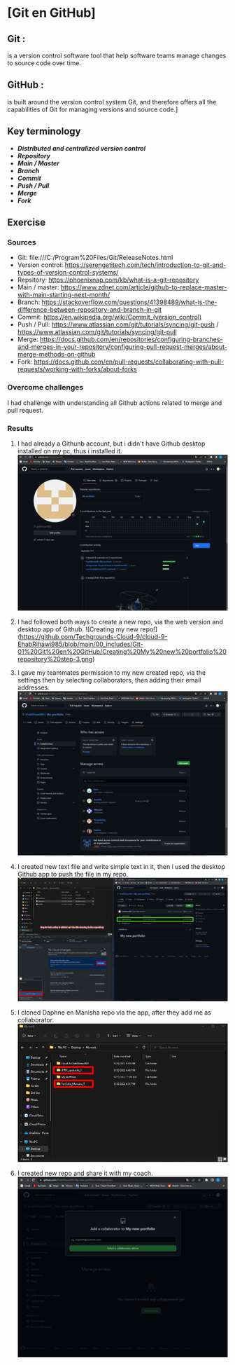 # [Git en GitHub]
## Git : 
is a version control software tool that help software teams manage changes to source code over time.
## GitHub : 
is built around the version control system Git, and therefore offers all the capabilities of Git for managing versions and source code.]

## Key terminology
- ***Distributed and centralized version control***
- ***Repository***
- ***Main / Master***
- ***Branch***
- ***Commit***
- ***Push / Pull***
- ***Merge***
- ***Fork***

## Exercise
### Sources
- Git: file:///C:/Program%20Files/Git/ReleaseNotes.html
- Version control: https://serengetitech.com/tech/introduction-to-git-and-types-of-version-control-systems/
- Repsitory: https://phoenixnap.com/kb/what-is-a-git-repository
- Main / master: https://www.zdnet.com/article/github-to-replace-master-with-main-starting-next-month/
- Branch: https://stackoverflow.com/questions/41398489/what-is-the-difference-between-repository-and-branch-in-git
- Commit: https://en.wikipedia.org/wiki/Commit_(version_control)
- Push / Pull: https://www.atlassian.com/git/tutorials/syncing/git-push / https://www.atlassian.com/git/tutorials/syncing/git-pull
- Merge: https://docs.github.com/en/repositories/configuring-branches-and-merges-in-your-repository/configuring-pull-request-merges/about-merge-methods-on-github
- Fork: https://docs.github.com/en/pull-requests/collaborating-with-pull-requests/working-with-forks/about-forks

### Overcome challenges
I had challenge with understanding all Github actions related to merge and pull request.

### Results
1. I had already a Githunb account, but i didn't have Github desktop installed on my pc, thus i installed it.
![Creating GitHub account!](https://github.com/Techgrounds-Cloud-9/cloud-9-EhabRihawi985/blob/main/00_includes/Git-01%20Git%20en%20GitHub/Github%20account.png)

2. I had followed both ways to create a new repo, via the web version and desktop app of Github.
![Creating my new repo!] (https://github.com/Techgrounds-Cloud-9/cloud-9-EhabRihawi985/blob/main/00_includes/Git-01%20Git%20en%20GitHub/Creating%20My%20new%20portfolio%20repository%20step-3.png)

3. I gave my teammates permission to my new created repo, via the settings then by selecting collaborators, then adding their email addresses.
![Adding my teammates to my repo!](https://github.com/Techgrounds-Cloud-9/cloud-9-EhabRihawi985/blob/main/00_includes/Git-01%20Git%20en%20GitHub/Adding%20my%20team%20members%20to%20my%20portfolio%20repository.png)

4. I created new text file and write simple text in it, then i used the desktop Github app to push the file in my repo.
![Push my code to my repo!](https://github.com/Techgrounds-Cloud-9/cloud-9-EhabRihawi985/blob/main/00_includes/Git-01%20Git%20en%20GitHub/Push%20je%20notities%20naar%20de%20repository%20step-3.1.png)

5. I cloned Daphne en Manisha repo via the app, after they add me as collaborator.
![Pull / clone a repo of my peer](https://github.com/Techgrounds-Cloud-9/cloud-9-EhabRihawi985/blob/main/00_includes/Git-01%20Git%20en%20GitHub/Teammate%20repository%20is%20cloned.png)

6. I created new repo and share it with my coach.
![Create new repo and share it with my coach!](https://github.com/Techgrounds-Cloud-9/cloud-9-EhabRihawi985/blob/main/00_includes/Git-01%20Git%20en%20GitHub/Deel%20deze%20repository%20met%20je%20Learning%20Coach.png)



